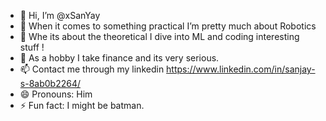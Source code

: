 - 👋 Hi, I’m @xSanYay
- 👀 When it comes to something practical I’m pretty much about Robotics  
- 🌱 Whe its about the theoretical I dive into ML and coding interesting stuff !
- 💞️ As a hobby I take finance and its very serious.
- 📫 Contact me through my linkedin https://www.linkedin.com/in/sanjay-s-8ab0b2264/
- 😄 Pronouns: Him
- ⚡ Fun fact: I might be batman.

<!---
xSanYay/xSanYay is a ✨ special ✨ repository because its `README.md` (this file) appears on your GitHub profile.
You can click the Preview link to take a look at your changes.
--->
